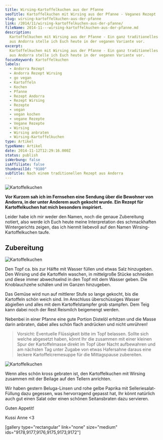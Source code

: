 ```yaml
---
title: Wirsing-Kartoffelkuchen aus der Pfanne
seoTitle: Kartoffelkuchen mit Wirsing aus der Pfanne - Veganes Rezept
slug: wirsing-kartoffelkuchen-aus-der-pfanne
link: /2014/11/wirsing-kartoffelkuchen-aus-der-pfanne/
fileName: 2014-11---wirsing-kartoffelkuchen-aus-der-pfanne.md
description:
  Kartoffelkuchen mit Wirsing aus der Pfanne - Ein ganz traditionelles Rezept
  aus Andorra stelle ich Euch heute in der veganen Variante vor.
excerpt:
  Kartoffelkuchen mit Wirsing aus der Pfanne - Ein ganz traditionelles Rezept
  aus Andorra stelle ich Euch heute in der veganen Variante vor.
focusKeyword: Kartoffelkuchen
labels:
  - Andorra Rezept
  - Andorra Rezept Wirsing
  - go vegan
  - Kartoffeln
  - Kochen
  - Pfanne
  - Rezept Andorra
  - Rezept Wirsing
  - Rezepte
  - vegan
  - vegan kochen
  - vegane Rezepte
  - Vegane Rezepte
  - Wirsing
  - Wirsing anbraten
  - Wirsing-Kartoffelkuchen
type: Artikel
typeName: Artikel
date: 2014-11-12T12:29:16.000Z
status: publish
isWerbung: false
isAffiliate: false
thumbnailId: "9180"
subTitle: Nach einem traditionellen Rezept aus Andorra
---
```


![Kartoffelkuchen](http://cardamonchai.com/wp-content/uploads/2014/11/wirsing-kartoffelkuchen-16-640x427.jpg " [](https://www.flickr.com/photos/99929697@N07/)  Wirsing-Kartoffelkuchen")

<strong>Vor Kurzem sah ich im Fernsehen eine Sendung über die Bewohner von
Andorra, in der unter Anderem auch gekocht wurde. Ein Rezept für Kartoffelkuchen
hat mich besonders inspiriert. </strong>

Leider habe ich mir weder den Namen, noch die genaue Zubereitung notiert, also
werde ich Euch heute meine Interpretation des schmackhaften Wintergerichts
zeigen, das ich hiermit liebevoll auf den Namen Wirsing-Kartoffelkuchen taufe.

## Zubereitung

![Kartoffelkuchen](http://cardamonchai.com/wp-content/uploads/2014/11/wirsing-kartoffelkuchen-640x427.jpg " [](https://www.flickr.com/photos/99929697@N07/)  Die Zutaten")

Den Topf ca. bis zur Hälfte mit Wasser füllen und etwas Salz hinzugeben. Den
Wirsing und die Kartoffeln waschen, in mittelgroße Stücke schneiden und diese
immer abwechselnd in den Topf mit dem Wasser geben. Die Knoblauchzehe schälen
und im Ganzen hinzugeben.

Das Gemüse wird nun auf mittlerer Stufe so lange gekocht, bis die Kartoffeln
schön weich sind. Im Anschluss überschüssiges Wasser abgießen und alles mit dem
Kartoffelstampfer grob stampfen. Dem Teig kann dabei noch der Rest Reismilch
beigemengt werden.

Nebenbei in einer Pfanne eine gute Portion Distelöl erhitzen und die Masse darin
anbraten, dabei alles schön flach andrücken und nicht umrühren!

<blockquote>Vorsicht: Eventuelle Flüssigkeit bitte im Topf belassen. Sollte sich welche abgesetzt haben, könnt Ihr die zusammen mit einer kleinen Spur der Kartoffelmasse direkt im Topf über Nacht aufbewahren und am nächsten Tag unter Zugabe von etwas Hafersahne daraus eine leckere Kartoffelcremesuppe für die Mittagspause zubereiten.</blockquote>

![Kartoffelkuchen](http://cardamonchai.com/wp-content/uploads/2014/11/wirsing-kartoffelkuchen-5-640x427.jpg " [](https://www.flickr.com/photos/99929697@N07/)  Das Gemüse auf mittlerer Stufe kochen")

Wenn alles schön kross gebraten ist, den Kartoffelkuchen mit Wirsing zusammen
mit der Beilage auf den Tellern anrichten.

Wir haben gestern Beluga-Linsen und rohe gelbe Paprika mit Selleriesalat-Füllung
dazu gegessen, was hervorragend gepasst hat, Ihr könnt natürlich auch gut einen
Salat oder einen schönen Seitansbraten dazu servieren.

Guten Appetit!

Kussi Anne &lt;3

[gallery type="rectangular" link="none" size="medium"
ids="9178,9177,9176,9175,9173,9172"]

&nbsp;

&nbsp;
